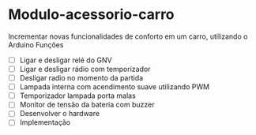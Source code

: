 # Modulo-acessorio-carro
 Incrementar novas funcionalidades de conforto em um carro, utilizando o Arduino
 Funções
- [ ] Ligar e desligar relé do GNV
- [ ] Ligar e desligar rádio com temporizador
- [ ] Desligar radio no momento da partida
- [ ] Lampada interna com acendimento suave utilizando PWM
- [ ] Temporizador lampada porta malas
- [ ] Monitor de tensão da bateria com buzzer
- [ ] Desenvolver o hardware
- [ ] Implementação
